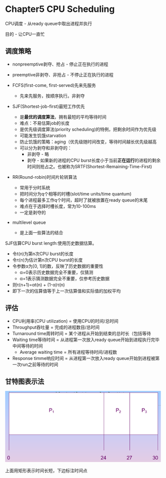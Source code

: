 # Chapter5 CPU Scheduling

CPU调度 - 从ready queue中取出进程并执行

目的 - 让CPU一直忙

## 调度策略

- nonpreemptive剥夺、抢占 - 停止正在执行的进程
- preemptive非剥夺、非抢占 - 不停止正在执行的进程

- FCFS(first-come, first-served)先来先服务
  - 先来先服务，按顺序执行。非剥夺
- SJF(Shortest-job-first)最短工作优先
  - 是**最优的调度算法**，拥有最短的平均等待时间
  - 难点：不易估算job的长度
  - 是优先级调度算法(priority scheduling)的特例，把剩余时间作为优先级
  - 可能发生饥饿starvation
  - 防止饥饿的策略：aging（优先级随时间改变，等待时间越长优先级越高
  - 可以分为剥夺和非剥夺的：
    - 非剥夺 - 略
    - 剥夺 - 如果新的进程的CPU burst长度小于当前**正在运行**的进程的剩余时间则抢占之。也被称为SRTF(Shortest-Remaining-Time-First)
- RR(Round-robin)时间片轮转算法
  - 常用于分时系统
  - 把时间分为q个相等的时槽(slot/time units/time quantum)
  - 每个进程最多工作q个时间，超时了就被放置在ready queue的末尾
  - 难点在于选择时槽长度，常为10-100ms
  - 一定是剥夺的
- multilevel queue
  - 是上面一些算法的结合

SJF估算CPU burst length:使用历史数据估算。
- 令t(n)为第n次CPU burst的长度
- 令τ(n)为估计第n次CPU burst的长度
- 令参数α为[0, 1]的数，反映了历史数据的重要性
  - α=0表示历史数据完全不重要，仅猜测
  - α=1表示猜测数据完全不重要，仅参考历史数据
- 则τ(n+1)=αt(n) + (1-α)τ(n)
- 即下一次的估算值等于上一次估算值和实际值的加权平均

## 评估

- CPU利用率(CPU utilization) = 使用CPU的时间/总时间
- Throughput吞吐量 = 完成的进程数目/总时间
- Turnaround time周转时间 = 某个进程从开始到结束的总时长（包括等待
- Waiting time等待时间 = 从进程第一次放入ready queue开始到进程执行完毕中间等待的时间
  - Average waiting time = 所有进程等待时间/进程数
- Response timme响应时间 = 从进程第一次放入ready queue开始到进程被第一次run之前等待的时间

## 甘特图表示法

![5-1](img/5-1.png)

上面用矩形表示时间长短，下边标注时间点